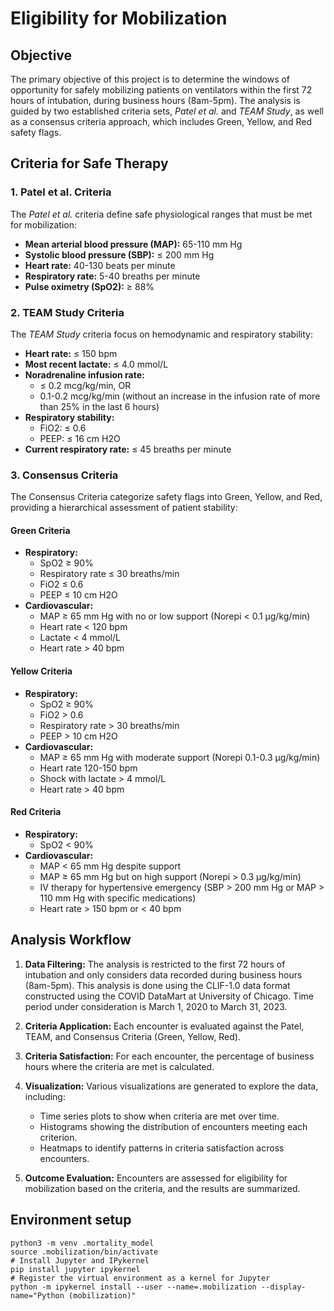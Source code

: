 # Eligibility for Mobilization

## Objective

The primary objective of this project is to determine the windows of opportunity for safely mobilizing patients on ventilators within the first 72 hours of intubation, during business hours (8am-5pm). The analysis is guided by two established criteria sets, *Patel et al.* and *TEAM Study*, as well as a consensus criteria approach, which includes Green, Yellow, and Red safety flags.

## Criteria for Safe Therapy

### 1. Patel et al. Criteria
The *Patel et al.* criteria define safe physiological ranges that must be met for mobilization:
- **Mean arterial blood pressure (MAP):** 65-110 mm Hg
- **Systolic blood pressure (SBP):** ≤ 200 mm Hg
- **Heart rate:** 40-130 beats per minute
- **Respiratory rate:** 5-40 breaths per minute
- **Pulse oximetry (SpO2):** ≥ 88%

### 2. TEAM Study Criteria
The *TEAM Study* criteria focus on hemodynamic and respiratory stability:
- **Heart rate:** ≤ 150 bpm
- **Most recent lactate:** ≤ 4.0 mmol/L
- **Noradrenaline infusion rate:**
  - ≤ 0.2 mcg/kg/min, OR
  - 0.1-0.2 mcg/kg/min (without an increase in the infusion rate of more than 25% in the last 6 hours)
- **Respiratory stability:**
  - FiO2: ≤ 0.6
  - PEEP: ≤ 16 cm H2O
- **Current respiratory rate:** ≤ 45 breaths per minute

### 3. Consensus Criteria
The Consensus Criteria categorize safety flags into Green, Yellow, and Red, providing a hierarchical assessment of patient stability:

#### Green Criteria
- **Respiratory:**
  - SpO2 ≥ 90%
  - Respiratory rate ≤ 30 breaths/min
  - FiO2 ≤ 0.6
  - PEEP ≤ 10 cm H2O
- **Cardiovascular:**
  - MAP ≥ 65 mm Hg with no or low support (Norepi < 0.1 μg/kg/min)
  - Heart rate < 120 bpm
  - Lactate < 4 mmol/L
  - Heart rate > 40 bpm

#### Yellow Criteria
- **Respiratory:**
  - SpO2 ≥ 90%
  - FiO2 > 0.6
  - Respiratory rate > 30 breaths/min
  - PEEP > 10 cm H2O
- **Cardiovascular:**
  - MAP ≥ 65 mm Hg with moderate support (Norepi 0.1-0.3 μg/kg/min)
  - Heart rate 120-150 bpm
  - Shock with lactate > 4 mmol/L
  - Heart rate > 40 bpm

#### Red Criteria
- **Respiratory:**
  - SpO2 < 90%
- **Cardiovascular:**
  - MAP < 65 mm Hg despite support
  - MAP ≥ 65 mm Hg but on high support (Norepi > 0.3 μg/kg/min)
  - IV therapy for hypertensive emergency (SBP > 200 mm Hg or MAP > 110 mm Hg with specific medications)
  - Heart rate > 150 bpm or < 40 bpm

## Analysis Workflow

1. **Data Filtering:** The analysis is restricted to the first 72 hours of intubation and only considers data recorded during business hours (8am-5pm). This analysis is done using the CLIF-1.0 data format constructed using the COVID DataMart at University of Chicago. Time period under consideration is March 1, 2020 to March 31, 2023.

2. **Criteria Application:** Each encounter is evaluated against the Patel, TEAM, and Consensus Criteria (Green, Yellow, Red).

3. **Criteria Satisfaction:** For each encounter, the percentage of business hours where the criteria are met is calculated.

4. **Visualization:** Various visualizations are generated to explore the data, including:
   - Time series plots to show when criteria are met over time.
   - Histograms showing the distribution of encounters meeting each criterion.
   - Heatmaps to identify patterns in criteria satisfaction across encounters.

5. **Outcome Evaluation:** Encounters are assessed for eligibility for mobilization based on the criteria, and the results are summarized.




## Environment setup
```
python3 -m venv .mortality_model
source .mobilization/bin/activate
# Install Jupyter and IPykernel
pip install jupyter ipykernel
# Register the virtual environment as a kernel for Jupyter
python -m ipykernel install --user --name=.mobilization --display-name="Python (mobilization)"
```